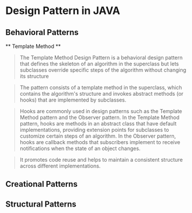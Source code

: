 # Design Pattern in JAVA

## Behavioral Patterns

** Template Method **
> The Template Method Design Pattern is a behavioral design pattern that defines the skeleton of an algorithm in the superclass but lets subclasses override specific steps of the algorithm without changing its structure

> The pattern consists of a template method in the superclass, which contains the algorithm's structure and invokes abstract methods (or hooks) that are implemented by subclasses.

> Hooks are commonly used in design patterns such as the Template Method pattern and the Observer pattern. In the Template Method pattern, hooks are methods in an abstract class that have default implementations, providing extension points for subclasses to customize certain steps of an algorithm. In the Observer pattern, hooks are callback methods that subscribers implement to receive notifications when the state of an object changes.

> It promotes code reuse and helps to maintain a consistent structure across different implementations.

## Creational Patterns

## Structural Patterns
